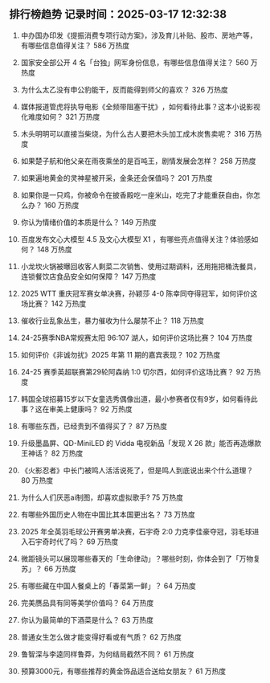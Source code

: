 
## 排行榜趋势 记录时间：2025-03-17 12:32:38
  
  1. 中办国办印发《提振消费专项行动方案》，涉及育儿补贴、股市、房地产等，有哪些信息值得关注？ 586 万热度
    
  2. 国家安全部公开 4 名「台独」网军身份信息，有哪些信息值得关注？ 560 万热度
    
  3. 为什么太乙没有申公豹能干，反而能得到师父的喜欢？ 326 万热度
    
  4. 媒体报道管虎将执导电影《全频带阻塞干扰》​，如何看待此事？这本小说影视化难度如何？ 321 万热度
    
  5. 木头明明可以直接当柴烧，为什么古人要把木头加工成木炭售卖呢？ 316 万热度
    
  6. 如果楚子航和他父亲在雨夜乘坐的是百吨王，剧情发展会怎样？ 258 万热度
    
  7. 如果遍地黄金的灵神星被开采，金条还会保值吗？ 201 万热度
    
  8. 如果你是一只鸡，你被命令在披香殿吃一座米山，吃完了才能重获自由，你怎么办？ 160 万热度
    
  9. 你认为情绪价值的本质是什么？ 149 万热度
    
  10. 百度发布文心大模型 4.5 及文心大模型 X1 ，有哪些亮点值得关注？体验感如何？ 148 万热度
    
  11. 小龙坎火锅被曝回收客人剩菜二次销售、使用过期调料，还用拖把桶洗餐具，连锁餐饮店食品安全如何保障？ 147 万热度
    
  12. 2025 WTT 重庆冠军赛女单决赛，孙颖莎 4-0 陈幸同夺得冠军，如何评价这场比赛？ 142 万热度
    
  13. 催收行业乱象丛生，暴力催收为什么屡禁不止？ 118 万热度
    
  14. 24-25赛季NBA常规赛太阳 96:107 湖人，如何评价这场比赛？ 104 万热度
    
  15. 如何评价《非诚勿扰》2025 年第 11 期的嘉宾表现？ 102 万热度
    
  16. 24-25 赛季英超联赛第29轮阿森纳 1:0 切尔西，如何评价这场比赛？ 92 万热度
    
  17. 韩国全球招募15岁以下女童选秀偶像出道，最小参赛者仅有9岁，如何看待此事？这在审美上健康吗？ 92 万热度
    
  18. 有哪些东西，已经贵到不值得买了？ 87 万热度
    
  19. 升级墨晶屏、QD-MiniLED 的 Vidda 电视新品「发现 X 26 款」能否再造爆款王神话？ 82 万热度
    
  20. 《火影忍者》中长门被鸣人活活说死了，但是鸣人到底说出来个什么道理？ 80 万热度
    
  21. 为什么人们厌恶ai制图，却喜欢虚拟歌手? 75 万热度
    
  22. 有哪些外国历史人物在中国比其本国更出名？ 73 万热度
    
  23. 2025 年全英羽毛球公开赛男单决赛，石宇奇 2:0 力克李佳豪夺冠，羽毛球进入石宇奇时代了吗？ 69 万热度
    
  24. 微距镜头可以展现哪些春天的「生命律动」？哪些时刻，你体会到了「万物复苏」？ 66 万热度
    
  25. 有哪些藏在中国人餐桌上的「春菜第一鲜」？ 64 万热度
    
  26. 完美赝品具有同等美学价值吗？ 64 万热度
    
  27. 你认为最简单的下酒菜是什么？ 63 万热度
    
  28. 普通女生怎么做才能变得好看或有气质？ 62 万热度
    
  29. 鲁智深与李逵同样鲁莽，为何结局截然不同？ 61 万热度
    
  30. 预算3000元，有哪些推荐的黄金饰品适合送给女朋友？ 61 万热度
    